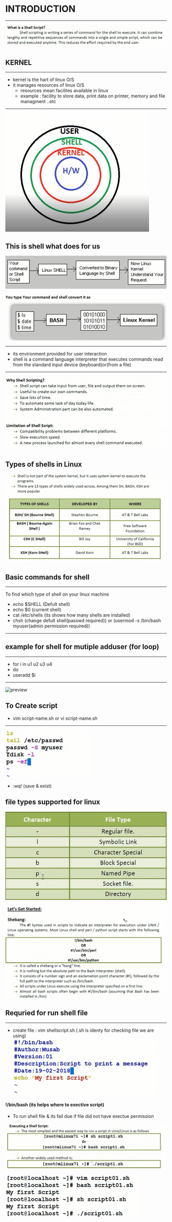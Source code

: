 # INTRODUCTION 
---
![preview](./images/shell.png)

## KERNEL
---
* kernel is the hart of linux O/S 
* it manages resources of linux O/S 
  * resources mean facilites available in linux 
  * example : facility to store data, print data on printer, memory and file managment ..etc

---

![preview](./images/S1.png)

## This is shell what does for us 
![preview](./images/S2.png)

![preview](./images/s3.png)

--- 
* its environment provided for user interaction
* shell is a command language interpreter that executes commands read from the standard input device (keyboard)or(from a file)

----

![preview](./images/s5.png)

## Types of shells in Linux
![preview](./images/s4.png)

## Basic commands for shell
---
To find which type of shell on your linux machine 
   * echo $SHELL (Defult shell)
   * echo $0 (current shell)
   * cat /etc/shells (its shows how many shells are installed)
   * chsh (change defult shell(passwd required)) or (usermod -s /bin/bash myuser(admin permission required))
---

## example for shell for mutiple adduser (for loop) 
---
* for i in u1 u2 u3 u4 
* do
* useradd $i

---
![preview](./images/s6b.png)

## To Create script 

* vim script-name.sh or vi script-name.sh
---
![preview](./images/cmd.png)

* :wq! (save & exist)
## file types supported for linux 

![preview](./images/basic-cmd.png)

![preview](./images/s7.png)


## Requried for run shell file
---
* create file : vim shellscript.sh (.sh is identy for checking file we are using)
![preview](./images/s9.png)
#### !/bin/bash  (its helps where to exective script)
* To run shell file  & its fail due if file did not have exectue permission

![preview](./images/s8.png)

![preview](./images/s10.png) 

